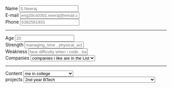 <form action="portfolio.html" method="post">
    <div class="Name">
      <label for="name">Name</label>
      <input type="text" id="name" name="my_name" placeholder="S.Neeraj" pattern=[A-Z\sa-z]{3,20} required>
    </div>
    <div class="Email">
      <label for="email">E-mail</label>
      <input type="email" id="email" name="my_email" placeholder="eng20cs0301.neeraj@email.com" required>
    </div>
    <div class="phone number">
      <label for="phone">Phone</label>
      <input type="tel" id="phone" name="my_phone" placeholder="6382561931" pattern=(\d{3})-?\s?(\d{3})-?\s?(\d{4}) required>
    </div>
    <hr>
    <div class="age">
      <label for="Age">Age</label>
      <input type="number" id="age" name="current_age" placeholder="20" min="1" required>
    </div>
    <div class="strengths">
      <label for="strength">Strength</label>
      <input type="char" id="strength" placeholder="managing_time , physical_activities , understanding_things , communication , fast_learner , logical_thinking"  min="0" required>
    </div>
    <div class="weakness">
      <label for="weakness">Weakness</label>
      <input type="char" placeholder="face difficulty when i code , bad handwriting" name="weakness" required>
    </div>
    <div class="interested_companies">
      <label for="companies">Companies</label>
      <select id="companies" name="company" required>
          <option value="">companies i like are in the List</option>
          <option value="1st_preference">google</option>
          <option value="2nd_preference">microsoft</option>
          <option value="3rd_preference">amazon</option>
      </select>
    </div>
    <hr>
    <div class="college">
        <label for="college">Content</label>
        <select id="college" name="college" required>
            <option value="">me in college</option>
            <option value="program">Btech</option>
            <option value="course">cse</option>
            <option value="Aim">FullStackDevelopment</option>
        </select>
     <div class="projects">
        <label for ="projects">projects</label>
        <select id="projects" name="classification of diabetic retinopathy using CNN and deep learning" required>
            <option value ="year">2nd year BTech</option>
            <option value ="">project name</option>
            <option value ="">classification of diabetic retinopathy using CNN and deep learning</option>
        </select>
    
  </form>
